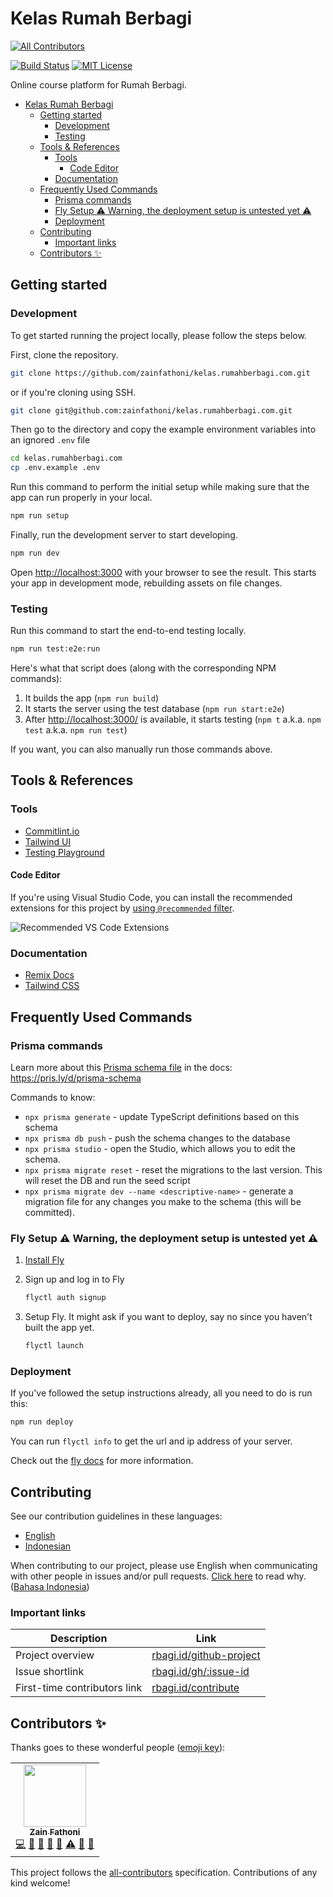 # Kelas Rumah Berbagi

<!-- ALL-CONTRIBUTORS-BADGE:START - Do not remove or modify this section -->

[![All Contributors](https://img.shields.io/badge/all_contributors-1-orange.svg?style=flat-square)](#contributors-)

<!-- ALL-CONTRIBUTORS-BADGE:END -->

[![Build Status][build-badge]][build] [![MIT License][license-badge]][license]

<!-- prettier-ignore-start -->

[build-badge]: https://img.shields.io/github/workflow/status/zainfathoni/kelas.rumahberbagi.com/CI?logo=github&style=flat-square
[build]: https://github.com/zainfathoni/kelas.rumahberbagi.com/actions?query=workflow%3ACI
[license-badge]: https://img.shields.io/badge/license-MIT-blue?style=flat-square
[license]: LICENSE

<!-- prettier-ignore-end -->

Online course platform for Rumah Berbagi.

- [Kelas Rumah Berbagi](#kelas-rumah-berbagi)
  - [Getting started](#getting-started)
    - [Development](#development)
    - [Testing](#testing)
  - [Tools & References](#tools--references)
    - [Tools](#tools)
      - [Code Editor](#code-editor)
    - [Documentation](#documentation)
  - [Frequently Used Commands](#frequently-used-commands)
    - [Prisma commands](#prisma-commands)
    - [Fly Setup ⚠️ Warning, the deployment setup is untested yet ⚠️](#fly-setup-️-warning-the-deployment-setup-is-untested-yet-️)
    - [Deployment](#deployment)
  - [Contributing](#contributing)
    - [Important links](#important-links)
  - [Contributors ✨](#contributors-)

## Getting started

### Development

To get started running the project locally, please follow the steps below.

First, clone the repository.

```sh
git clone https://github.com/zainfathoni/kelas.rumahberbagi.com.git
```

or if you're cloning using SSH.

```sh
git clone git@github.com:zainfathoni/kelas.rumahberbagi.com.git
```

Then go to the directory and copy the example environment variables into an
ignored `.env` file

```sh
cd kelas.rumahberbagi.com
cp .env.example .env
```

Run this command to perform the initial setup while making sure that the app can
run properly in your local.

```sh
npm run setup
```

Finally, run the development server to start developing.

```sh
npm run dev
```

Open <http://localhost:3000> with your browser to see the result. This starts
your app in development mode, rebuilding assets on file changes.

### Testing

Run this command to start the end-to-end testing locally.

```sh
npm run test:e2e:run
```

Here's what that script does (along with the corresponding NPM commands):

1. It builds the app (`npm run build`)
2. It starts the server using the test database (`npm run start:e2e`)
3. After <http://localhost:3000/> is available, it starts testing (`npm t`
   a.k.a. `npm test` a.k.a. `npm run test`)

If you want, you can also manually run those commands above.

## Tools & References

### Tools

- [Commitlint.io](https://commitlint.io)
- [Tailwind UI](https://tailwindui.com/)
- [Testing Playground](https://testing-playground.com/)

#### Code Editor

If you're using Visual Studio Code, you can install the recommended extensions
for this project by
[using `@recommended` filter](https://code.visualstudio.com/docs/editor/extension-marketplace#_extensions-view-filters).

![Recommended VS Code Extensions](https://user-images.githubusercontent.com/6315466/147128206-3b1acdaa-213f-4e2b-a0a3-4b8c63bc881d.png)

### Documentation

- [Remix Docs](https://remix.run/docs)
- [Tailwind CSS](https://tailwindcss.com/)

## Frequently Used Commands

### Prisma commands

Learn more about this [Prisma schema file](prisma/schema.prisma) in the docs:
<https://pris.ly/d/prisma-schema>

Commands to know:

- `npx prisma generate` - update TypeScript definitions based on this schema
- `npx prisma db push` - push the schema changes to the database
- `npx prisma studio` - open the Studio, which allows you to edit the schema.
- `npx prisma migrate reset` - reset the migrations to the last version. This
  will reset the DB and run the seed script
- `npx prisma migrate dev --name <descriptive-name>` - generate a migration file
  for any changes you make to the schema (this will be committed).

### Fly Setup ⚠️ Warning, the deployment setup is untested yet ⚠️

1. [Install Fly](https://fly.io/docs/getting-started/installing-flyctl/)

2. Sign up and log in to Fly

   ```sh
   flyctl auth signup
   ```

3. Setup Fly. It might ask if you want to deploy, say no since you haven't built
   the app yet.

   ```sh
   flyctl launch
   ```

### Deployment

If you've followed the setup instructions already, all you need to do is run
this:

```sh
npm run deploy
```

You can run `flyctl info` to get the url and ip address of your server.

Check out the [fly docs](https://fly.io/docs/getting-started/node/) for more
information.

## Contributing

See our contribution guidelines in these languages:

- [English](CONTRIBUTING.md)
- [Indonesian](CONTRIBUTING_ID.md)

When contributing to our project, please use English when communicating with
other people in issues and/or pull requests.
[Click here](CONTRIBUTING.md#why-are-we-using-english-in-our-issues--prs) to
read why.
([Bahasa Indonesia](CONTRIBUTING_ID.md#mengapa-kita-menggunakan-bahasa-inggris-dalam-menulis-issue-dan-pull-request))

### Important links

<!-- markdownlint-disable line-length -->

| Description                  | Link                                                       |
| ---------------------------- | ---------------------------------------------------------- |
| Project overview             | [rbagi.id/github-project](https://rbagi.id/github-project) |
| Issue shortlink              | [rbagi.id/gh/:issue-id](https://rbagi.id/gh)               |
| First-time contributors link | [rbagi.id/contribute](https://rbagi.id/contribute)         |

<!-- markdownlint-restore -->

## Contributors ✨

Thanks goes to these wonderful people
([emoji key](https://allcontributors.org/docs/en/emoji-key)):

<!-- ALL-CONTRIBUTORS-LIST:START - Do not remove or modify this section -->
<!-- prettier-ignore-start -->
<!-- markdownlint-disable -->
<table>
  <tr>
    <td align="center"><a href="https://zainf.dev"><img src="https://avatars.githubusercontent.com/u/6315466?v=4?s=100" width="100px;" alt=""/><br /><sub><b>Zain Fathoni</b></sub></a><br /><a href="https://github.com/zainfathoni/kelas.rumahberbagi.com/commits?author=zainfathoni" title="Code">💻</a> <a href="https://github.com/zainfathoni/kelas.rumahberbagi.com/commits?author=zainfathoni" title="Documentation">📖</a> <a href="#design-zainfathoni" title="Design">🎨</a> <a href="#maintenance-zainfathoni" title="Maintenance">🚧</a> <a href="#tool-zainfathoni" title="Tools">🔧</a> <a href="https://github.com/zainfathoni/kelas.rumahberbagi.com/commits?author=zainfathoni" title="Tests">⚠️</a> <a href="#projectManagement-zainfathoni" title="Project Management">📆</a> <a href="#ideas-zainfathoni" title="Ideas, Planning, & Feedback">🤔</a></td>
  </tr>
</table>

<!-- markdownlint-restore -->
<!-- prettier-ignore-end -->

<!-- ALL-CONTRIBUTORS-LIST:END -->

This project follows the
[all-contributors](https://github.com/all-contributors/all-contributors)
specification. Contributions of any kind welcome!
